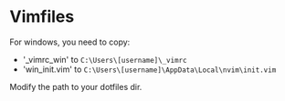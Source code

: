 # Vimfiles

For windows, you need to copy:

- '_vimrc_win' to `C:\Users\[username]\_vimrc`
- 'win_init.vim' to `C:\Users\[username]\AppData\Local\nvim\init.vim`

Modify the path to your dotfiles dir.



